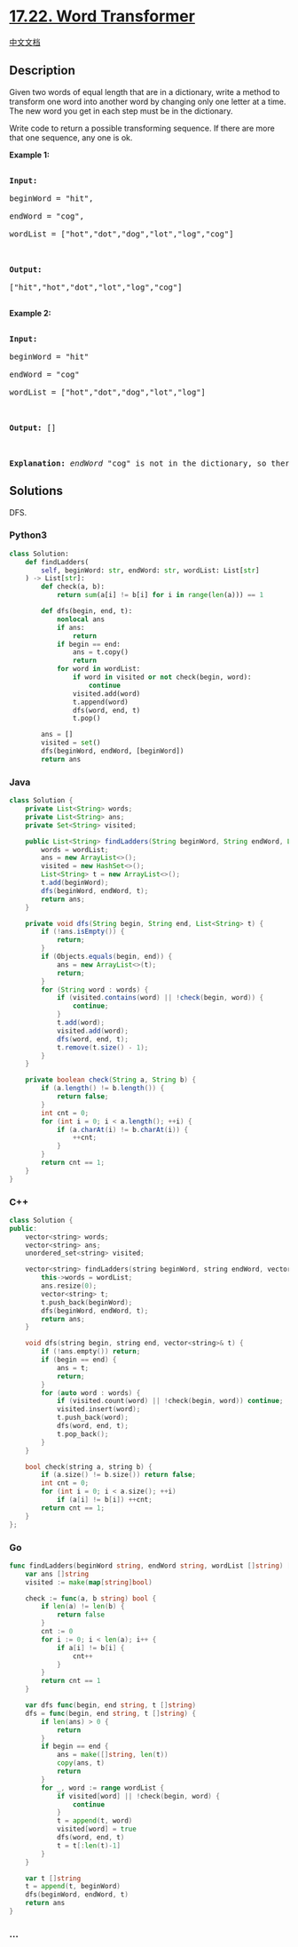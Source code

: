 # [17.22. Word Transformer](https://leetcode.cn/problems/word-transformer-lcci)

[中文文档](/lcci/17.22.Word%20Transformer/README.md)

## Description

<p>Given two words of equal length that are in a dictionary, write a method to transform one word into another word by changing only one letter at a time. The new word you get in each step must be in the dictionary.</p>

<p>Write code to return a possible transforming sequence. If there are more that one sequence, any one is ok.</p>

<p><strong>Example 1:</strong></p>

<pre>

<strong>Input:</strong>

beginWord = &quot;hit&quot;,

endWord = &quot;cog&quot;,

wordList = [&quot;hot&quot;,&quot;dot&quot;,&quot;dog&quot;,&quot;lot&quot;,&quot;log&quot;,&quot;cog&quot;]



<strong>Output:</strong>

[&quot;hit&quot;,&quot;hot&quot;,&quot;dot&quot;,&quot;lot&quot;,&quot;log&quot;,&quot;cog&quot;]

</pre>

<p><strong>Example 2:</strong></p>

<pre>

<strong>Input:</strong>

beginWord = &quot;hit&quot;

endWord = &quot;cog&quot;

wordList = [&quot;hot&quot;,&quot;dot&quot;,&quot;dog&quot;,&quot;lot&quot;,&quot;log&quot;]



<strong>Output: </strong>[]



<strong>Explanation:</strong>&nbsp;<em>endWord</em> &quot;cog&quot; is not in the dictionary, so there&#39;s no possible transforming sequence.</pre>

## Solutions

DFS.

<!-- tabs:start -->

### **Python3**

```python
class Solution:
    def findLadders(
        self, beginWord: str, endWord: str, wordList: List[str]
    ) -> List[str]:
        def check(a, b):
            return sum(a[i] != b[i] for i in range(len(a))) == 1

        def dfs(begin, end, t):
            nonlocal ans
            if ans:
                return
            if begin == end:
                ans = t.copy()
                return
            for word in wordList:
                if word in visited or not check(begin, word):
                    continue
                visited.add(word)
                t.append(word)
                dfs(word, end, t)
                t.pop()

        ans = []
        visited = set()
        dfs(beginWord, endWord, [beginWord])
        return ans
```

### **Java**

```java
class Solution {
    private List<String> words;
    private List<String> ans;
    private Set<String> visited;

    public List<String> findLadders(String beginWord, String endWord, List<String> wordList) {
        words = wordList;
        ans = new ArrayList<>();
        visited = new HashSet<>();
        List<String> t = new ArrayList<>();
        t.add(beginWord);
        dfs(beginWord, endWord, t);
        return ans;
    }

    private void dfs(String begin, String end, List<String> t) {
        if (!ans.isEmpty()) {
            return;
        }
        if (Objects.equals(begin, end)) {
            ans = new ArrayList<>(t);
            return;
        }
        for (String word : words) {
            if (visited.contains(word) || !check(begin, word)) {
                continue;
            }
            t.add(word);
            visited.add(word);
            dfs(word, end, t);
            t.remove(t.size() - 1);
        }
    }

    private boolean check(String a, String b) {
        if (a.length() != b.length()) {
            return false;
        }
        int cnt = 0;
        for (int i = 0; i < a.length(); ++i) {
            if (a.charAt(i) != b.charAt(i)) {
                ++cnt;
            }
        }
        return cnt == 1;
    }
}
```

### **C++**

```cpp
class Solution {
public:
    vector<string> words;
    vector<string> ans;
    unordered_set<string> visited;

    vector<string> findLadders(string beginWord, string endWord, vector<string>& wordList) {
        this->words = wordList;
        ans.resize(0);
        vector<string> t;
        t.push_back(beginWord);
        dfs(beginWord, endWord, t);
        return ans;
    }

    void dfs(string begin, string end, vector<string>& t) {
        if (!ans.empty()) return;
        if (begin == end) {
            ans = t;
            return;
        }
        for (auto word : words) {
            if (visited.count(word) || !check(begin, word)) continue;
            visited.insert(word);
            t.push_back(word);
            dfs(word, end, t);
            t.pop_back();
        }
    }

    bool check(string a, string b) {
        if (a.size() != b.size()) return false;
        int cnt = 0;
        for (int i = 0; i < a.size(); ++i)
            if (a[i] != b[i]) ++cnt;
        return cnt == 1;
    }
};
```

### **Go**

```go
func findLadders(beginWord string, endWord string, wordList []string) []string {
	var ans []string
	visited := make(map[string]bool)

	check := func(a, b string) bool {
		if len(a) != len(b) {
			return false
		}
		cnt := 0
		for i := 0; i < len(a); i++ {
			if a[i] != b[i] {
				cnt++
			}
		}
		return cnt == 1
	}

	var dfs func(begin, end string, t []string)
	dfs = func(begin, end string, t []string) {
		if len(ans) > 0 {
			return
		}
		if begin == end {
			ans = make([]string, len(t))
			copy(ans, t)
			return
		}
		for _, word := range wordList {
			if visited[word] || !check(begin, word) {
				continue
			}
			t = append(t, word)
			visited[word] = true
			dfs(word, end, t)
			t = t[:len(t)-1]
		}
	}

	var t []string
	t = append(t, beginWord)
	dfs(beginWord, endWord, t)
	return ans
}
```

### **...**

```

```

<!-- tabs:end -->
